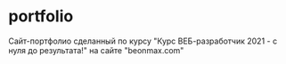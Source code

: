 # portfolio
Сайт-портфолио сделанный по курсу "Курс ВЕБ-разработчик 2021 - с нуля до результата!" на сайте "beonmax.com"
